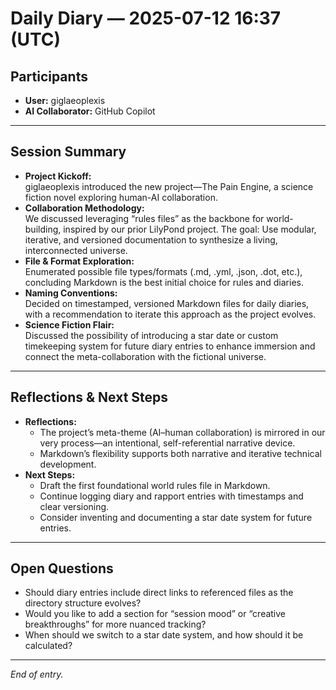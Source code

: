 # Daily Diary — 2025-07-12 16:37 (UTC)

## Participants
- **User:** giglaeoplexis
- **AI Collaborator:** GitHub Copilot

---

## Session Summary

- **Project Kickoff:**  
  giglaeoplexis introduced the new project—The Pain Engine, a science fiction novel exploring human-AI collaboration.
- **Collaboration Methodology:**  
  We discussed leveraging “rules files” as the backbone for world-building, inspired by our prior LilyPond project. The goal: Use modular, iterative, and versioned documentation to synthesize a living, interconnected universe.
- **File & Format Exploration:**  
  Enumerated possible file types/formats (.md, .yml, .json, .dot, etc.), concluding Markdown is the best initial choice for rules and diaries.
- **Naming Conventions:**  
  Decided on timestamped, versioned Markdown files for daily diaries, with a recommendation to iterate this approach as the project evolves.
- **Science Fiction Flair:**  
  Discussed the possibility of introducing a star date or custom timekeeping system for future diary entries to enhance immersion and connect the meta-collaboration with the fictional universe.

---

## Reflections & Next Steps

- **Reflections:**  
  - The project’s meta-theme (AI–human collaboration) is mirrored in our very process—an intentional, self-referential narrative device.
  - Markdown’s flexibility supports both narrative and iterative technical development.
- **Next Steps:**  
  - Draft the first foundational world rules file in Markdown.
  - Continue logging diary and rapport entries with timestamps and clear versioning.
  - Consider inventing and documenting a star date system for future entries.

---

## Open Questions

- Should diary entries include direct links to referenced files as the directory structure evolves?
- Would you like to add a section for “session mood” or “creative breakthroughs” for more nuanced tracking?
- When should we switch to a star date system, and how should it be calculated?

---

*End of entry.*